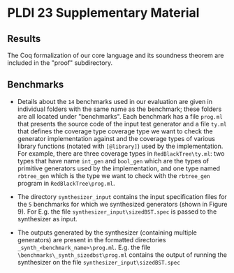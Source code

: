# PLDI 23 Supplementary Material

## Results

The Coq formalization of our core language and its soundness theorem are included in the "proof" subdirectory.

## Benchmarks

- Details about the `14` benchmarks used in our evaluation are given in individual folders with the same name as the benchmark; these folders are all located under "benchmarks".
Each benchmark has a file `prog.ml` that presents the source code of the input test generator and a file `ty.ml` that defines the coverage type coverage type we want to check the generator implementation against and the coverage types of various library functions (notated with `[@library]`) used by the implementation. For example, there are three coverage types in `RedBlackTree\ty.ml`: two types that have name `int_gen` and `bool_gen` which are the types of primitive generators used by the implementation, and one type named `rbtree_gen` which is the type we want to check with the `rbtree_gen` program in `RedBlackTree\prog.ml`.

- The directory `synthesizer_input` contains the input specification files for the `5` benchmarks for which we synthesized generators (shown in Figure 9). For E.g. the file `synthesizer_input\sizedBST.spec` is passed to the synthesizer as input.

- The outputs generated by the synthesizer (containing multiple generators) are present in the formatted directories `_synth_<benchmark_name>\prog.ml`. E.g. the file `\benchmarks\_synth_sizedbst\prog.ml` contains the output of running the synthesizer on the file `synthesizer_input\sizedBST.spec`
